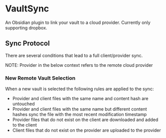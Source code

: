 # VaultSync 

An Obsidian plugin to link your vault to a cloud provider. Currently only supporting dropbox.

## Sync Protocol
There are several conditions that lead to a full client/provider sync.

NOTE: Provider in the below context refers to the remote cloud provider
### New Remote Vault Selection
When a new vault is selected the following rules are applied to the sync:
- Provider and client files with the same name and content hash are untouched
- Provider and client files with the same name but different content hashes sync the file with the most recent modification timestamp
- Provider files that do not exist on the client are downloaded and added to the client
- Client files that do not exist on the provider are uploaded to the provider

